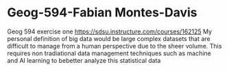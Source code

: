 # Geog-594-Fabian Montes-Davis
Geog 594 exercise one
https://sdsu.instructure.com/courses/162125
My personal definition of big data would be large complex datasets that are difficult to manage from a human perspective due to the sheer volume. This requires non tradiational data management techniques such as machine and AI learning to bebetter analyze this statistical data
